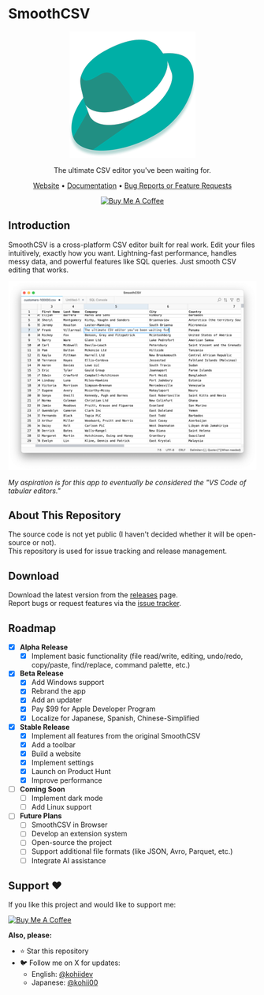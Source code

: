 # SmoothCSV

<p align="center">
  <img src="./assets/logo.png" alt="SmoothCSV" />
</p>

<p align="center">
  The ultimate CSV editor you've been waiting for.
</p>

<p align="center">
  <a href="https://smoothcsv.com">Website</a> •
  <a href="https://github.com/kohii/smoothcsv3/tree/main/docs">Documentation</a> •
  <a href="https://github.com/kohii/smoothcsv3/issues">Bug Reports or Feature Requests</a>
</p>

<p align="center">
  <a href="https://www.buymeacoffee.com/kohii"><img src="https://www.buymeacoffee.com/assets/img/custom_images/orange_img.png" alt="Buy Me A Coffee" /></a>
</p>

## Introduction

SmoothCSV is a cross-platform CSV editor built for real work.
Edit your files intuitively, exactly how you want.
Lightning-fast performance, handles messy data, and powerful features like SQL queries.
Just smooth CSV editing that works.

![SmoothCSV Screenshot](./assets/hero.png)

*My aspiration is for this app to eventually be considered the "VS Code of tabular editors."*

## About This Repository

The source code is not yet public (I haven't decided whether it will be open-source or not).  
This repository is used for issue tracking and release management.

## Download

Download the latest version from the [releases](https://github.com/kohii/smoothcsv3/releases) page.  
Report bugs or request features via the [issue tracker](https://github.com/kohii/smoothcsv3/issues).

## Roadmap

- [x] **Alpha Release**
  - [x] Implement basic functionality (file read/write, editing, undo/redo, copy/paste, find/replace, command palette, etc.)
- [x] **Beta Release**
  - [x] Add Windows support
  - [x] Rebrand the app
  - [x] Add an updater
  - [x] Pay $99 for Apple Developer Program
  - [x] Localize for Japanese, Spanish, Chinese-Simplified
- [x] **Stable Release**
  - [x] Implement all features from the original SmoothCSV
  - [x] Add a toolbar
  - [x] Build a website
  - [x] Implement settings
  - [x] Launch on Product Hunt
  - [x] Improve performance
- [ ] **Coming Soon**
  - [ ] Implement dark mode
  - [ ] Add Linux support
- [ ] **Future Plans**
  - [ ] SmoothCSV in Browser
  - [ ] Develop an extension system
  - [ ] Open-source the project
  - [ ] Support additional file formats (like JSON, Avro, Parquet, etc.)
  - [ ] Integrate AI assistance

## Support ❤️

If you like this project and would like to support me:

[![Buy Me A Coffee](https://www.buymeacoffee.com/assets/img/custom_images/orange_img.png)](https://www.buymeacoffee.com/kohii)

**Also, please:**
- ⭐ Star this repository
- 🐦 Follow me on X for updates:
  - English: [@kohiidev](https://x.com/kohiidev)
  - Japanese: [@kohii00](https://x.com/kohii00)
